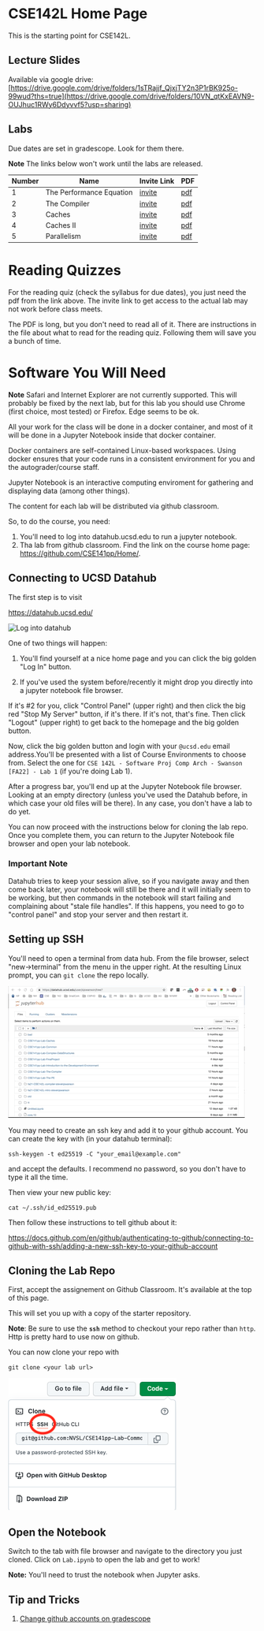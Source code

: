 # CSE142L Home Page

This is the starting point for CSE142L.

## Lecture Slides

Available via google drive: [https://drive.google.com/drive/folders/1sTRajjf_QjxjTY2n3P1rBK925o-99wud?ths=true](https://drive.google.com/drive/folders/10VN_qtKxEAVN9-OUJhuc1RWy6Ddyvvf5?usp=sharing)

## Labs

Due dates are set in gradescope.  Look for them there.

**Note** The links below won't work until the labs are released.

|Number | Name | Invite Link | PDF | 
|-------|------|-------------|-----|
| 1  | The Performance Equation | [invite](https://classroom.github.com/a/5qmCtr5k) |  [pdf](https://github.com/CSE142/fa22-CSE142L-intro-starter/raw/main/Lab.pdf) |
| 2  | The Compiler | [invite](https://classroom.github.com/a/fRvDX-gI) | [pdf](https://github.com/CSE142/fa22-CSE142L-compiler-starter/raw/main/Lab.pdf)| 
| 3  | Caches | [invite]() | [pdf]() |
| 4  | Caches II | [invite]() |  [pdf]()|  
| 5  | Parallelism  | [invite]() |[pdf]()


# Reading Quizzes

For the reading quiz (check the syllabus for due dates), you just need the pdf from the link above.  The invite link to get access to the actual lab may not work before class meets.

The PDF is long, but you don't need to read all of it.  There are instructions in the file about what to read for the reading quiz.  Following them will save you a bunch of time.

# Software You Will Need

**Note** Safari and Internet Explorer are not currently supported.  This will
probably be fixed by the next lab, but for this lab you should use Chrome
(first choice, most tested) or Firefox.  Edge seems to be ok.

All your work for the class will be done in a docker container, and most of it
will be done in a Jupyter Notebook inside that docker container.

Docker containers are self-contained Linux-based workspaces.  Using docker
ensures that your code runs in a consistent environment for you and the
autograder/course staff.

Jupyter Notebook is an interactive computing enviroment for gathering and
displaying data (among other things).

The content for each lab will be distributed via github classroom.

So, to do the course, you need:

1. You'll need to log into datahub.ucsd.edu to run a jupyter notebook. 
2. Tha lab from github classroom.  Find the link on the course home page: https://github.com/CSE141pp/Home/.

## Connecting to UCSD Datahub

The first step is to visit

https://datahub.ucsd.edu/ 

![Log into datahub](images/log-into-datahub.gif)

One of two things will happen:

1. You'll find yourself at a nice home page and you can click the big golden "Log In" button. 

2. If you've used the system before/recently it might drop you directly into a jupyter notebook file browser.

If it's #2 for you, click "Control Panel" (upper right) and then
click the big red "Stop My Server" button, if it's there.  If it's not, that's
fine.  Then click "Logout" (upper right) to get back to the homepage and the
big golden button.

Now, click the big golden button and login with your `@ucsd.edu` email address.You'll be presented with a list of Course Environments to choose from.  Select the one for `CSE 142L - Software Proj Comp Arch - Swanson [FA22] - Lab 1` (if you're doing Lab 1).

After a progress bar, you'll end up at the Jupyter Notebook file browser.
Looking at an empty directory (unless you've used the Datahub before, in which
case your old files will be there).  In any case, you don't have a lab to do
yet.

You can now proceed with the instructions below for cloning the lab repo.  Once
you complete them, you can return to the Jupyter Notebook file browser and open
your lab notebook.

### Important Note

Datahub tries to keep your session alive, so if you navigate away and then come
back later, your notebook will still be there and it will initially seem to be
working, but then commands in the notebook will start failing and complaining
about "stale file handles". If this happens, you need to go to "control panel"
and stop your server and then restart it.

## Setting up SSH

You'll need to open a terminal from data hub.  From the file browser, select "new->terminal" from the menu in the upper right.
At the resulting Linux prompt, you can `git clone` the repo locally.

![Log into datahub](images/open-terminal-short.gif)

You may need to create an ssh key and add it to your github account.  You can create the key with (in your datahub terminal):

```
ssh-keygen -t ed25519 -C "your_email@example.com"
```

and accept the defaults.  I recommend no password, so you don't have to type it all the time.

Then view your new public key:

```
cat ~/.ssh/id_ed25519.pub
```

Then follow these instructions to tell github about it:

https://docs.github.com/en/github/authenticating-to-github/connecting-to-github-with-ssh/adding-a-new-ssh-key-to-your-github-account

## Cloning the Lab Repo

First, accept the assignement on Github Classroom.  It's available at the top of this page.

This will set you up with a copy of the starter repository.

**Note**: Be sure to use the **`ssh`** method to checkout your repo rather than `http`.  Http is pretty hard to use now on github.

You can now clone your repo with 

```
git clone <your lab url>
```

![clone with ssh](images/clone-with-ssh.png)

## Open the Notebook

Switch to the tab with file browser and navigate to the directory you just cloned.   Click on `Lab.ipynb` to open the lab and get to work!

**Note:** You'll need to trust the notebook when Jupyter asks.


## Tip and Tricks

1. [Change github accounts on gradescope](use-a-different-github-account.md)


